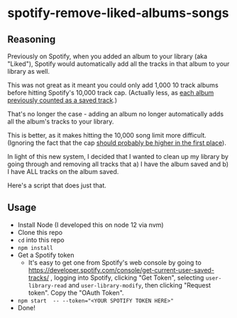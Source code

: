 # spotify-remove-liked-albums-songs

## Reasoning

Previously on Spotify, when you added an album to your library (aka "Liked"), Spotify would automatically add all the tracks in that album to your library as well.

This was not great as it meant you could only add 1,000 10 track albums before hitting Spotify's 10,000 track cap. (Actually less, as [each album previously counted as a saved track](https://community.spotify.com/t5/Subscriptions/Album-limit-reached-WT-actual-F/m-p/4674140/highlight/true#M112422).)

That's no longer the case - adding an album no longer automatically adds all the album's tracks to your library.

This is better, as it makes hitting the 10,000 song limit more difficult. (Ignoring the fact that the cap [should probably be higher in the first place](https://community.spotify.com/t5/Live-Ideas/All-Platforms-Your-Library-Increase-maximum-Songs-allowed-in/idi-p/733759)).

In light of this new system, I decided that I wanted to clean up my library by going through and removing all tracks that a) I have the album saved and b) I have ALL tracks on the album saved.

Here's a script that does just that.

## Usage

- Install Node (I developed this on node 12 via nvm)
- Clone this repo
- `cd` into this repo
- `npm install`
- Get a Spotify token
  - It's easy to get one from Spotify's web console by going to https://developer.spotify.com/console/get-current-user-saved-tracks/ , logging into Spotify, clicking "Get Token", selecting `user-library-read` and `user-library-modify`, then clicking "Request token". Copy the "OAuth Token".
- `npm start  -- --token="<YOUR SPOTIFY TOKEN HERE>"`
- Done!